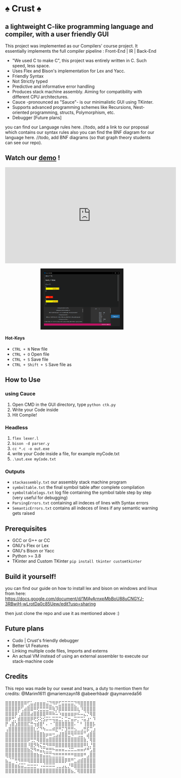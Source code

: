 # :spades: Crust :spades:

## a lightweight C-like programming language and compiler, with a user friendly GUI


This project was implemented as our Compilers' course project.
It essentially implements the full compiler pipeline : Front-End  |  IR  | Back-End
* "We used C to make C", this project was entirely written in C. Such speed, less space. 
* Uses Flex and Bison's implementation for Lex and Yacc.
* Friendly Syntax
* Not Strictly typed
* Predictive and informative error handling
* Produces stack machine assembly. Aiming for compatibility with different CPU architectures.
* Cauce -pronounced as "Sauce"- is our minimalistic GUI using TKinter.
* Supports advanced programming schemes like Recursions, Nest-oriented programming, structs, Polymorphism, etc.
* Debugger [Future plans]


you can find our Language rules here. //todo, add a link to our proposal which contains our syntax rules
also you can find the BNF diagram for our language here. //todo, add BNF diagrams (so that graph theory students can see our repo).

<h2> Watch our <a href="https://youtu.be/KR75qdKQD28"target="_blank">demo</a> !</h2>
<iframe width="560" height="315" src="https://youtu.be/KR75qdKQD28" frameborder="0" allowfullscreen></iframe>
</iframe>

<a href="https://youtu.be/KR75qdKQD28"
target="_blank">
<img src="https://github.com/aymanreda56/CL_Project/blob/main/assets/img/pasted%20image%200.png" alt="Crust demo using Cauce" width=240 height=180 border="10" style="display: block;
  margin-left: auto;
  margin-right: auto;
  width: 50%;"/>
</a>

#### Hot-Keys
* `CTRL + N`              New file
* `CTRL + O`              Open file      
* `CTRL + S`              Save file
* `CTRL + Shift + S`      Save file as


## How to Use
### using Cauce
1. Open CMD in the GUI directory, type ```python ctk.py```
2. Write your Code inside
3. Hit Compile!


### Headless
1. ```flex lexer.l```
2. ```bison -d parser.y```
3. ```cc *.c -o out.exe```
4. write your Code inside a file, for example myCode.txt
5. ```.\out.exe myCode.txt```


### Outputs
* `stackassembly.txt` our assembly stack machine program
* `symboltable.txt` the final symbol table after complete compilation
* `symboltablelogs.txt` log file containing the symbol table step by step (very useful for debugging)
* `ParsingErrors.txt` containing all indeces of lines with Syntax errors
* `SemanticErrors.txt` contains all indeces of lines if any semantic warning gets raised

## Prerequisites
* GCC or G++ or CC
* GNU's Flex or Lex
* GNU's Bison or Yacc
* Python >= 3.8
* TKinter and Custom TKinter    ```pip install tkinter customtkinter```


## Build it yourself!
you can find our guide on how to install lex and bison on windows and linux from here:
https://docs.google.com/document/d/1MAyArnxpMbBoU88uCNGYJ-3RBwjH-wLrotDa0c85Uew/edit?usp=sharing

then just clone the repo and use it as mentioned above :)



## Future plans
* Cudo | Crust's friendly debugger
* Better UI Features
* Linking multiple code files, Imports and externs
* An actual VM instead of using an external assembler to execute our stack-machine code


## Credits
This repo was made by our sweat and tears, a duty to mention them for credits:
@Marim1611
@mariemzayn18
@abeerhbadr
@aymanreda56

⣿⣿⣿⣿⣿⣿⠿⢋⣥⣴⣶⣶⣶⣬⣙⠻⠟⣋⣭⣭⣭⣭⡙⠻⣿⣿⣿⣿⣿
⣿⣿⣿⣿⡿⢋⣴⣿⣿⠿⢟⣛⣛⣛⠿⢷⡹⣿⣿⣿⣿⣿⣿⣆⠹⣿⣿⣿⣿
⣿⣿⣿⡿⢁⣾⣿⣿⣴⣿⣿⣿⣿⠿⠿⠷⠥⠱⣶⣶⣶⣶⡶⠮⠤⣌⡙⢿⣿
⣿⡿⢛⡁⣾⣿⣿⣿⡿⢟⡫⢕⣪⡭⠥⢭⣭⣉⡂⣉⡒⣤⡭⡉⠩⣥⣰⠂⠹
⡟⢠⣿⣱⣿⣿⣿⣏⣛⢲⣾⣿⠃⠄⠐⠈⣿⣿⣿⣿⣿⣿⠄⠁⠃⢸⣿⣿⡧
⢠⣿⣿⣿⣿⣿⣿⣿⣿⣇⣊⠙⠳⠤⠤⠾⣟⠛⠍⣹⣛⣛⣢⣀⣠⣛⡯⢉⣰
⣿⣿⣿⣿⣿⣿⣿⣿⣿⣿⣿⣿⣷⡶⠶⢒⣠⣼⣿⣿⣛⠻⠛⢛⣛⠉⣴⣿⣿
⣿⣿⣿⣿⣿⣿⣿⡿⢛⡛⢿⣿⣿⣶⣿⣿⣿⣿⣿⣿⣿⣿⣿⣿⣿⣷⡈⢿⣿
⣿⣿⣿⣿⣿⣿⣿⠸⣿⡻⢷⣍⣛⠻⠿⠿⣿⣿⣿⣿⣿⣿⣿⣿⣿⠿⢇⡘⣿
⣿⣿⣿⣿⣿⣿⣿⣷⣝⠻⠶⣬⣍⣛⣛⠓⠶⠶⠶⠤⠬⠭⠤⠶⠶⠞⠛⣡⣿
⢿⣿⣿⣿⣿⣿⣿⣿⣿⣿⣷⣶⣬⣭⣍⣙⣛⣛⣛⠛⠛⠛⠿⠿⠿⠛⣠⣿⣿
⣦⣈⠉⢛⠻⠿⠿⢿⣿⣿⣿⣿⣿⣿⣿⣿⣿⣿⣿⡿⠿⠛⣁⣴⣾⣿⣿⣿⣿
⣿⣿⣿⣶⣮⣭⣁⣒⣒⣒⠂⠠⠬⠭⠭⠭⢀⣀⣠⣄⡘⠿⣿⣿⣿⣿⣿⣿⣿
⣿⣿⣿⣿⣿⣿⣿⣿⣿⣿⣿⣿⣿⣿⣿⣿⣿⣿⣿⣿⣿⣦⡈⢿⣿⣿⣿⣿⣿
